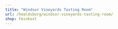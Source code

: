 ```yaml
---
title: "Windsor Vineyards Tasting Room"
url: /healdsburg/windsor-vineyards-tasting-room/
shop: Feinkost
---
```


